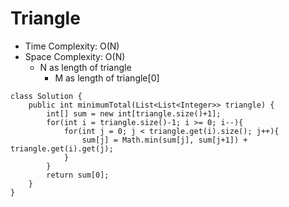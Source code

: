 # Triangle

- Time Complexity: O(N)
- Space Complexity: O(N)
  - N as length of triangle
    - M as length of triangle[0]

```
class Solution {
    public int minimumTotal(List<List<Integer>> triangle) {
        int[] sum = new int[triangle.size()+1];
        for(int i = triangle.size()-1; i >= 0; i--){
            for(int j = 0; j < triangle.get(i).size(); j++){
                sum[j] = Math.min(sum[j], sum[j+1]) + triangle.get(i).get(j);
            }
        }
        return sum[0];
    }
}
```
